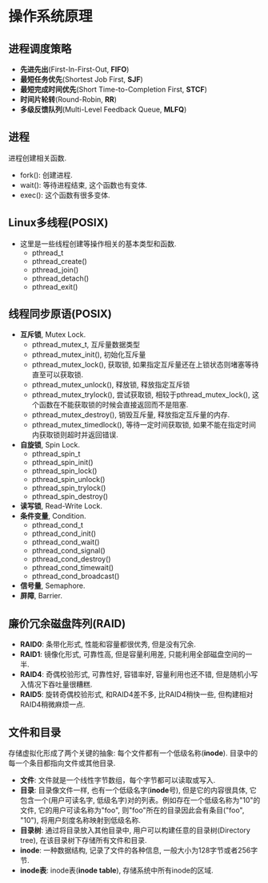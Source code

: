 # 操作系统原理
## 进程调度策略
- **先进先出**(First-In-First-Out, **FIFO**)
- **最短任务优先**(Shortest Job First, **SJF**)
- **最短完成时间优先**(Short Time-to-Completion First, **STCF**)
- **时间片轮转**(Round-Robin, **RR**)
- **多级反馈队列**(Multi-Level Feedback Queue, **MLFQ**)
## 进程
进程创建相关函数.
- fork(): 创建进程.
- wait(): 等待进程结束, 这个函数也有变体.
- exec(): 这个函数有很多变体.
## Linux多线程(POSIX)
- 这里是一些线程创建等操作相关的基本类型和函数.
	- pthread_t
	- pthread_create()
	- pthread_join()
	- pthread_detach()
	- pthread_exit()
## 线程同步原语(POSIX)
- **互斥锁**, Mutex Lock.
	- pthread_mutex_t, 互斥量数据类型
	- pthread_mutex_init(), 初始化互斥量
	- pthread_mutex_lock(), 获取锁, 如果指定互斥量还在上锁状态则堵塞等待直至可以获取锁.
	- pthread_mutex_unlock(), 释放锁, 释放指定互斥锁
	- pthread_mutex_trylock(), 尝试获取锁, 相较于pthread_mutex_lock(), 这个函数在不能获取锁的时候会直接返回而不是阻塞.
	- pthread_mutex_destroy(), 销毁互斥量, 释放指定互斥量的内存.
	- pthread_mutex_timedlock(), 等待一定时间获取锁, 如果不能在指定时间内获取锁则超时并返回错误.
- **自旋锁**, Spin Lock.
	- pthread_spin_t
	- pthread_spin_init()
	- pthread_spin_lock()
	- pthread_spin_unlock()
	- pthread_spin_trylock()
	- pthread_spin_destroy()
- **读写锁**, Read-Write Lock.
- **条件变量**, Condition.
	- pthread_cond_t
	- pthread_cond_init()
	- pthread_cond_wait()
	- pthread_cond_signal()
	- pthread_cond_destroy()
	- pthread_cond_timewait()
	- pthread_cond_broadcast()
- **信号量**, Semaphore.
- **屏障**, Barrier.
## 廉价冗余磁盘阵列(RAID)
- **RAID0**: 条带化形式, 性能和容量都很优秀, 但是没有冗余.
- **RAID1**: 镜像化形式, 可靠性高, 但是容量利用差, 只能利用全部磁盘空间的一半.
- **RAID4**: 奇偶校验形式, 可靠性好, 容错率好, 容量利用也还不错, 但是随机小写入情况下吞吐量很糟糕.
- **RAID5**: 旋转奇偶校验形式, 和RAID4差不多, 比RAID4稍快一些, 但构建相对RAID4稍微麻烦一点.
## 文件和目录
存储虚拟化形成了两个关键的抽象: 每个文件都有一个低级名称(**inode**). 目录中的每一个条目都指向文件或其他目录.
- **文件**: 文件就是一个线性字节数组，每个字节都可以读取或写入.
- **目录**: 目录像文件一样, 也有一个低级名字(**inode**号), 但是它的内容很具体, 它包含一个(用户可读名字, 低级名字)对的列表。例如存在一个低级名称为"10"的文件, 它的用户可读名称为"foo", 则"foo"所在的目录因此会有条目("foo", "10"), 将用户刻度名称映射到低级名称.
- **目录树**: 通过将目录放入其他目录中, 用户可以构建任意的目录树(Directory tree), 在该目录树下存储所有文件和目录.
- **inode**: 一种数据结构, 记录了文件的各种信息, 一般大小为128字节或者256字节.
- **inode表**: inode表(**inode table**), 存储系统中所有inode的区域.